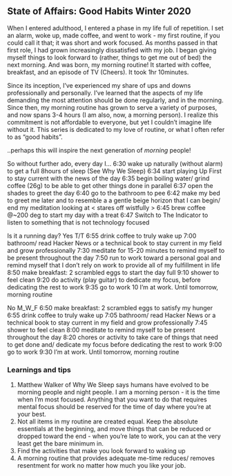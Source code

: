 ## State of Affairs: Good Habits Winter 2020
When I entered adulthood, I entered a phase in my life full of repetition. I set an alarm, woke up, made coffee, and went to work - my first routine, if you could call it that; it was short and work focused. As months passed in that first role, I had grown increasingly dissatisfied with my job. I began giving myself things to look forward to (rather, things to get me out of bed) the next morning. And was born, my morning routine! It started with coffee, breakfast, and an episode of TV (Cheers). It took 1hr 10minutes. 

Since its inception, I’ve experienced my share of ups and downs professionally and personally. I’ve learned that the aspects of my life demanding the most attention should be done regularly, and in the morning. Since then, my morning routine has grown to serve a variety of purposes, and now spans 3-4 hours (I am also, now, a morning person). I realize this commitment is not affordable to everyone, but yet I couldn’t imagine life without it. This series is dedicated to my love of routine, or what I often refer to as “good habits”.

..perhaps this will inspire the next generation of _morning_ people!

So without further ado, every day I...
6:30 wake up naturally (without alarm) to get a full 8hours of sleep (See Why We Sleep)
6:34 start playing Up First to stay current with the news of the day
6:35 begin boiling water/ grind coffee (26g) to be able to get other things done in parallel
6:37 open the shades to greet the day
6:40 go to the bathroom to pee
6:42 make my bed to greet me later and to resemble a a gentle beige horizon that I can begin/ end my meditation looking at < stares off wistfully >
6:45 brew coffee @~200 deg to start my day with a treat
6:47 Switch to The Indicator to listen to something that is not technology focused

Is it a running day?
Yes T/T
	6:55 drink coffee to truly wake up
	7:00 bathroom/ read Hacker News or a technical book to stay current in my field and grow professionally
	7:30 meditate for 15-20 minutes to remind myself to be present throughout the day
	7:50 run to work toward a personal goal and remind myself that I don’t rely on work to provide all of my fulfillment in life
	8:50 make breakfast: 2 scrambled eggs to start the day full
	9:10 shower to feel clean
	9:20 do activity (play guitar) to dedicate my focus, before dedicating the rest to work
	9:35 go to work
	10 I’m at work. Until tomorrow, morning routine

No M_W_F
	6:50 make breakfast: 2 scrambled eggs to satisfy my hunger
	6:55 drink coffee to truly wake up
	7:05 bathroom/ read Hacker News or a technical book to stay current in my field and grow professionally
	7:45 shower to feel clean
	8:00 meditate to remind myself to be present throughout the day
	8:20 chores or activity to take care of things that need to get done and/ dedicate my focus before dedicating the rest to work
	9:00 go to work
	9:30 I’m at work. Until tomorrow, morning routine

### Learnings and tips
1. Matthew Walker of Why We Sleep says humans have evolved to be morning people and night people. I am a morning person - it is the time when I’m most focused. Anything that you want to do that requires mental focus should be reserved for the time of day where you’re at your best.
2. Not all items in my routine are created equal. Keep the absolute essentials at the beginning, and move things that can be reduced or dropped toward the end - when you’re late to work, you can at the very least get the bare minimum in.
3. Find the activities that make you look forward to waking up
4. A morning routine that provides adequate me-time reduces/ removes resentment for work no matter how much you like your job.
